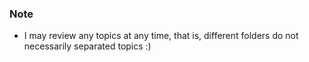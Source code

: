 ### Note
- I may review any topics at any time, that is, different folders do not necessarily separated topics :)
